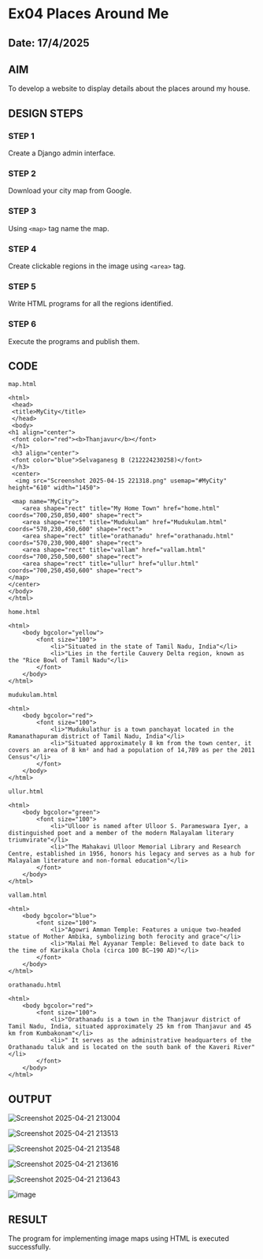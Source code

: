 # Ex04 Places Around Me
## Date: 17/4/2025

## AIM
To develop a website to display details about the places around my house.

## DESIGN STEPS

### STEP 1
Create a Django admin interface.

### STEP 2
Download your city map from Google.

### STEP 3
Using ```<map>``` tag name the map.

### STEP 4
Create clickable regions in the image using ```<area>``` tag.

### STEP 5
Write HTML programs for all the regions identified.

### STEP 6
Execute the programs and publish them.

## CODE
```
map.html

<html>
 <head>
 <title>MyCity</title>
 </head>
 <body>
<h1 align="center">
 <font color="red"><b>Thanjavur</b></font>
 </h1>
 <h3 align="center">
 <font color="blue">Selvaganesg B (212224230258)</font>
 </h3>
 <center>
  <img src="Screenshot 2025-04-15 221318.png" usemap="#MyCity" height="610" width="1450">

 <map name="MyCity">
    <area shape="rect" title="My Home Town" href="home.html" coords="700,250,850,400" shape="rect">
    <area shape="rect" title="Mudukulam" href="Mudukulam.html" coords="570,230,450,600" shape="rect">
    <area shape="rect" title="orathanadu" href="orathanadu.html" coords="570,230,900,400" shape="rect">
    <area shape="rect" title="vallam" href="vallam.html" coords="700,250,500,600" shape="rect">
    <area shape="rect" title="ullur" href="ullur.html" coords="700,250,450,600" shape="rect">
</map>
</center>
</body>
</html>

home.html

<html>
    <body bgcolor="yellow">
        <font size="100">
            <li>"Situated in the state of Tamil Nadu, India"</li>
            <li>"Lies in the fertile Cauvery Delta region, known as the "Rice Bowl of Tamil Nadu"</li>
        </font>
    </body>
</html> 

mudukulam.html

<html>
    <body bgcolor="red">
        <font size="100">
            <li>"Mudukulathur is a town panchayat located in the Ramanathapuram district of Tamil Nadu, India"</li>
            <li>"Situated approximately 8 km from the town center, it covers an area of 8 km² and had a population of 14,789 as per the 2011 Census"</li>
        </font>
    </body>
</html>

ullur.html

<html>
    <body bgcolor="green">
        <font size="100">
            <li>"Ulloor is named after Ulloor S. Parameswara Iyer, a distinguished poet and a member of the modern Malayalam literary triumvirate"</li>
            <li>"The Mahakavi Ulloor Memorial Library and Research Centre, established in 1956, honors his legacy and serves as a hub for Malayalam literature and non-formal education"</li>
        </font>
    </body>
</html>

vallam.html

<html>
    <body bgcolor="blue">
        <font size="100">
            <li>"Agowri Amman Temple: Features a unique two-headed statue of Mother Ambika, symbolizing both ferocity and grace"</li>
            <li>"Malai Mel Ayyanar Temple: Believed to date back to the time of Karikala Chola (circa 100 BC–190 AD)"</li>
        </font>
    </body>
</html>

orathanadu.html

<html>
    <body bgcolor="red">
        <font size="100">
            <li>"Orathanadu is a town in the Thanjavur district of Tamil Nadu, India, situated approximately 25 km from Thanjavur and 45 km from Kumbakonam"</li>
            <li>" It serves as the administrative headquarters of the Orathanadu taluk and is located on the south bank of the Kaveri River"</li>
        </font>
    </body>
</html>
```

## OUTPUT

![Screenshot 2025-04-21 213004](https://github.com/user-attachments/assets/baeb4905-fe0c-435b-a729-871152442e02)


![Screenshot 2025-04-21 213513](https://github.com/user-attachments/assets/198dfa05-6662-4537-8287-3d0d11874129)


![Screenshot 2025-04-21 213548](https://github.com/user-attachments/assets/d02b04c3-1b55-466d-9484-f7bb0fe33ef2)

![Screenshot 2025-04-21 213616](https://github.com/user-attachments/assets/75543b12-4134-4e87-b05c-885833319192)


![Screenshot 2025-04-21 213643](https://github.com/user-attachments/assets/a0731964-f951-4988-83ab-23f73e702d95)


![image](https://github.com/user-attachments/assets/0dd6296a-5fb7-4f99-b68b-8c93ddbd36d3)


## RESULT
The program for implementing image maps using HTML is executed successfully.
